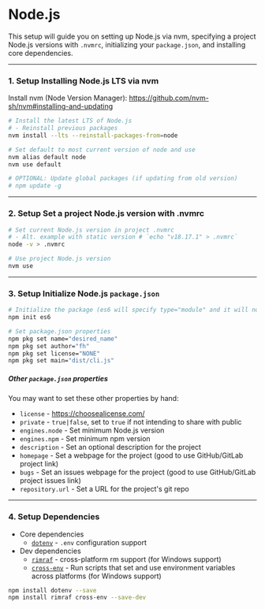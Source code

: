 # Node.js

This setup will guide you on setting up Node.js via nvm, specifying a project Node.js versions with `.nvmrc`, initializing your `package.json`, and installing core dependencies.

---

### 1. Setup Installing Node.js LTS via nvm

Install nvm (Node Version Manager): https://github.com/nvm-sh/nvm#installing-and-updating

```bash
# Install the latest LTS of Node.js
# - Reinstall previous packages
nvm install --lts --reinstall-packages-from=node

# Set default to most current version of node and use
nvm alias default node
nvm use default

# OPTIONAL: Update global packages (if updating from old version)
# npm update -g
```

---

### 2. Setup Set a project Node.js version with .nvmrc

```bash
# Set current Node.js version in project .nvmrc
# - Alt. example with static version # `echo "v18.17.1" > .nvmrc`
node -v > .nvmrc

# Use project Node.js version
nvm use
```

---

### 3. Setup Initialize Node.js `package.json`

```bash
# Initialize the package (es6 will specify type="module" and it will not prompt you for details)
npm init es6

# Set package.json properties
npm pkg set name="desired_name"
npm pkg set author="fh"
npm pkg set license="NONE"
npm pkg set main="dist/cli.js"
```

##### Other `package.json` properties

You may want to set these other properties by hand:

* `license` - https://choosealicense.com/
* `private` - `true|false`, set to `true` if not intending to share with public
* `engines.node` - Set minimum Node.js version
* `engines.npm` - Set minimum npm version
* `description` - Set an optional description for the project
* `homepage` - Set a webpage for the project (good to use GitHub/GitLab project link)
* `bugs` - Set an issues webpage for the project (good to use GitHub/GitLab project issues link)
* `repository.url` - Set a URL for the project's git repo

---

### 4. Setup Dependencies

* Core dependencies
    - [`dotenv`](https://www.npmjs.com/package/dotenv) - `.env` configuration support
* Dev dependencies
    - [`rimraf`](https://github.com/isaacs/rimraf) - cross-platform rm support (for Windows support)
    - [`cross-env`](https://github.com/kentcdodds/cross-env) - Run scripts that set and use environment variables across platforms (for Windows support)

```bash
npm install dotenv --save
npm install rimraf cross-env --save-dev
```

